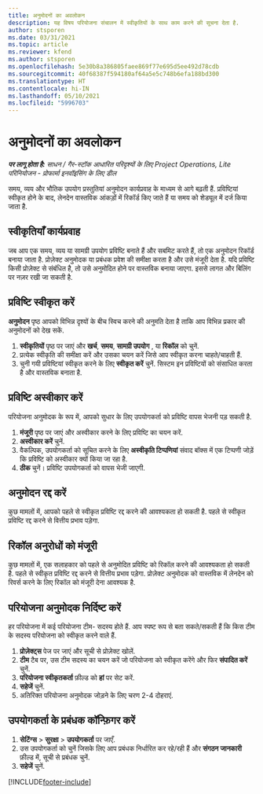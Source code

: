 ```yaml
---
title: अनुमोदनों का अवलोकन
description: यह विषय परियोजना संचालन में स्वीकृतियों के साथ काम करने की सूचना देता है.
author: stsporen
ms.date: 03/31/2021
ms.topic: article
ms.reviewer: kfend
ms.author: stsporen
ms.openlocfilehash: 5e30b8a386805faee869f77e695d5ee492d78cdb
ms.sourcegitcommit: 40f68387f594180af64a5e5c748b6efa188bd300
ms.translationtype: HT
ms.contentlocale: hi-IN
ms.lasthandoff: 05/10/2021
ms.locfileid: "5996703"
---
```

# <a name="approvals-overview"></a>अनुमोदनों का अवलोकन

_**पर लागू होता है:** साधन / गैर-स्टॉक आधारित परिदृश्यों के लिए Project Operations, Lite परिनियोजन - प्रोफार्मा इनवॉइसिंग के लिए डील_

समय, व्यय और भौतिक उपयोग प्रस्तुतियां अनुमोदन कार्यप्रवाह के माध्यम से आगे बढ़ती हैं. प्रविष्टियां स्वीकृत होने के बाद, लेनदेन वास्तविक आंकड़ों में रिकॉर्ड किए जाते हैं या समय को शेड्यूल में दर्ज किया जाता है.

## <a name="approvals-workflow"></a>स्वीकृतियाँ कार्यप्रवाह
जब आप एक समय, व्यय या सामग्री उपयोग प्रविष्टि बनाते हैं और सबमिट करते हैं, तो एक अनुमोदन रिकॉर्ड बनाया जाता है. प्रोज़ेक्ट अनुमोदक या प्रबंधक प्रवेश की समीक्षा करता है और उसे मंजूरी देता है. यदि प्रविष्टि किसी प्रोज़ेक्ट से संबंधित है, तो उसे अनुमोदित होने पर वास्तविक बनाया जाएगा. इससे लागत और बिलिंग पर नज़र रखी जा सकती है.

## <a name="approve-an-entry"></a>प्रविष्टि स्वीकृत करें
**अनुमोदन** पृष्ठ आपको विभिन्न दृश्यों के बीच स्विच करने की अनुमति देता है ताकि आप विभिन्न प्रकार की अनुमोदनों को देख सकें.
  
1. **स्वीकृतियों** पृष्ठ पर जाएं और **खर्च**, **समय**, **सामग्री उपयोग** , या **रिकॉल** को चुनें.
2. प्रत्येक स्वीकृति की समीक्षा करें और उसका चयन करें जिसे आप स्वीकृत करना चाहते/चाहती हैं.
3. चुनी गयी प्रविष्टियां स्वीकृत करने के लिए **स्वीकृत करें** चुनें.
सिस्टम इन प्रविष्टियों को संसाधित करता है और वास्तविक बनाता है.

## <a name="reject-an-entry"></a>प्रविष्टि अस्वीकार करें
परियोजना अनुमोदक के रूप में, आपको सुधार के लिए उपयोगकर्ता को प्रविष्टि वापस भेजनी पड़ सकती है.
  
1. **मंजूरी** पृष्ठ पर जाएं और अस्वीकार करने के लिए प्रविष्टि का चयन करें. 
2. **अस्वीकार करें** चुनें.
3. वैकल्पिक, उपयोगकर्ता को सूचित करने के लिए **अस्वीकृति टिप्पणियां** संवाद बॉक्स में एक टिप्पणी जोड़ें कि प्रविष्टि को अस्वीकार क्यों किया जा रहा है.
4. **ठीक** चुनें। प्रविष्टि उपयोगकर्ता को वापस भेजी जाएगी.
  
## <a name="cancel-approval"></a>अनुमोदन रद्द करें
कुछ मामलों में, आपको पहले से स्वीकृत प्रविष्टि रद्द करने की आवश्यकता हो सकती है. पहले से स्वीकृत प्रविष्टि रद्द करने से वित्तीय प्रभाव पड़ेगा. 

## <a name="approving-recall-requests"></a>रिकॉल अनुरोधों को मंजूरी
कुछ मामलों में, एक सलाहकार को पहले से अनुमोदित प्रविष्टि को रिकॉल करने की आवश्यकता हो सकती है. पहले से स्वीकृत प्रविष्टि रद्द करने से वित्तीय प्रभाव पड़ेगा. प्रोज़ेक्ट अनुमोदक को वास्तविक में लेनदेन को रिवर्स करने के लिए रिकॉल को मंजूरी देना आवश्यक है.

## <a name="specify-project-approvers"></a>परियोजना अनुमोदक निर्दिष्ट करें
हर परियोजना में कई परियोजना टीम- सदस्य होते हैं. आप स्पष्ट रूप से बता सकते/सकती हैं कि किस टीम के सदस्य परियोजना को स्वीकृत करने वाले हैं.

1. **प्रोज़ेक्ट्स** पेज पर जाएं और सूची से प्रोज़ेक्ट खोलें.
2. **टीम** टैब पर, उस टीम सदस्य का चयन करें जो परियोजना को स्वीकृत करेंगे और फिर **संपादित करें** चुनें.
3. **परियोजना स्वीकृतकर्ता** फ़ील्ड को **हां** पर सेट करें.
4. **सहेजें** चुनें.
5. अतिरिक्त परियोजना अनुमोदक जोड़ने के लिए चरण 2-4 दोहराएं.

## <a name="configure-the-users-manager"></a>उपयोगकर्ता के प्रबंधक कॉन्फ़िगर करें

1. **सेटिंग्स** > **सुरक्षा** > **उपयोगकर्ता** पर जाएँ.
2. उस उपयोगकर्ता को चुनें जिसके लिए आप प्रबंधक निर्धारित कर रहे/रही हैं और **संगठन जानकारी** फ़ील्ड में, सूची से प्रबंधक चुनें. 
3. **सहेजें** चुनें.




[!INCLUDE[footer-include](../includes/footer-banner.md)]
